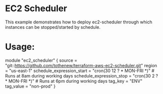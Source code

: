 # EC2 Scheduler

This example demonstrates how to deploy ec2-scheduler through which instances can be stopped/started by schedule.

# Usage: 

module "ec2_scheduler" {
  source = "git::https://github.com/tothenew/terraform-aws-ec2-scheduler.git"
  region = "us-east-1"
  schedule_expression_start = "cron(30 12 ? * MON-FRI *)" # Runs at 8am during working days
  schedule_expression_stop = "cron(30 2 ? * MON-FRI *)" # Runs at 6pm during working days
  tag_key = "ENV"
  tag_value = "non-prod"
}
